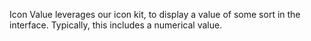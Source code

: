 Icon Value leverages our icon kit, to display a value of some sort in the interface. Typically, this includes a numerical value.
